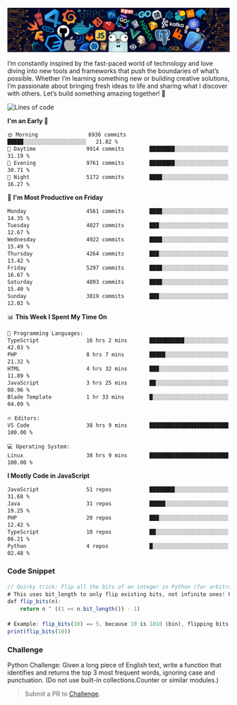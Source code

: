 ![](https://github.com/0x3EF8/0x3EF8/raw/main/images/header_.png)

I’m constantly inspired by the fast-paced world of technology and love diving into new tools and frameworks that push the boundaries of what’s possible. Whether I’m learning something new or building creative solutions, I’m passionate about bringing fresh ideas to life and sharing what I discover with others. Let’s build something amazing together! 🚀

<!--START_SECTION:header-->
![Lines of code](https://img.shields.io/badge/From%20Hello%20World%20I%27ve%20Written-23.0%20million%20lines%20of%20code-blue)

**I'm an Early 🐤** 

```text
🌞 Morning                6936 commits        █████░░░░░░░░░░░░░░░░░░░░   21.82 % 
🌆 Daytime                9914 commits        ████████░░░░░░░░░░░░░░░░░   31.19 % 
🌃 Evening                9761 commits        ████████░░░░░░░░░░░░░░░░░   30.71 % 
🌙 Night                  5172 commits        ████░░░░░░░░░░░░░░░░░░░░░   16.27 % 
```
📅 **I'm Most Productive on Friday** 

```text
Monday                   4561 commits        ████░░░░░░░░░░░░░░░░░░░░░   14.35 % 
Tuesday                  4027 commits        ███░░░░░░░░░░░░░░░░░░░░░░   12.67 % 
Wednesday                4922 commits        ████░░░░░░░░░░░░░░░░░░░░░   15.49 % 
Thursday                 4264 commits        ███░░░░░░░░░░░░░░░░░░░░░░   13.42 % 
Friday                   5297 commits        ████░░░░░░░░░░░░░░░░░░░░░   16.67 % 
Saturday                 4893 commits        ████░░░░░░░░░░░░░░░░░░░░░   15.40 % 
Sunday                   3819 commits        ███░░░░░░░░░░░░░░░░░░░░░░   12.02 % 
```


📊 **This Week I Spent My Time On** 

```text
💬 Programming Languages: 
TypeScript               16 hrs 2 mins       ███████████░░░░░░░░░░░░░░   42.03 % 
PHP                      8 hrs 7 mins        █████░░░░░░░░░░░░░░░░░░░░   21.32 % 
HTML                     4 hrs 32 mins       ███░░░░░░░░░░░░░░░░░░░░░░   11.89 % 
JavaScript               3 hrs 25 mins       ██░░░░░░░░░░░░░░░░░░░░░░░   08.96 % 
Blade Template           1 hr 33 mins        █░░░░░░░░░░░░░░░░░░░░░░░░   04.09 % 

🔥 Editors: 
VS Code                  38 hrs 9 mins       █████████████████████████   100.00 % 

💻 Operating System: 
Linux                    38 hrs 9 mins       █████████████████████████   100.00 % 
```

**I Mostly Code in JavaScript** 

```text
JavaScript               51 repos            ████████░░░░░░░░░░░░░░░░░   31.68 % 
Java                     31 repos            █████░░░░░░░░░░░░░░░░░░░░   19.25 % 
PHP                      20 repos            ███░░░░░░░░░░░░░░░░░░░░░░   12.42 % 
TypeScript               10 repos            ██░░░░░░░░░░░░░░░░░░░░░░░   06.21 % 
Python                   4 repos             █░░░░░░░░░░░░░░░░░░░░░░░░   02.48 % 
```




<!--END_SECTION:header-->

<!--START_SECTION:footer-->
### Code Snippet
```js
// Quirky trick: Flip all the bits of an integer in Python (for arbitrary-length integers)
# This uses bit_length to only flip existing bits, not infinite ones! Useful for quick bitwise puzzles.
def flip_bits(n):
    return n ^ ((1 << n.bit_length()) - 1)

# Example: flip_bits(10) == 5, because 10 is 1010 (bin), flipping bits -> 0101 (bin) = 5
print(flip_bits(10)) 
```
### Challenge
Python Challenge: Given a long piece of English text, write a function that identifies and returns the top 3 most frequent words, ignoring case and punctuation. (Do not use built-in collections.Counter or similar modules.)
<!--END_SECTION:footer-->
> Submit a PR to [Challenge](https://github.com/mrepol742/challenge/fork).
